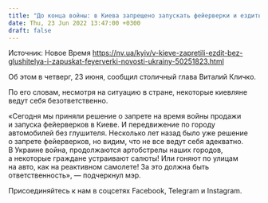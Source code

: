 ```yaml
---
title: "До конца войны: в Киева запрещено запускать фейерверки и ездить без глушителя — Кличко"
date: Thu, 23 Jun 2022 13:47:00 +0300
draft: false
---
```

Источник: Новое Время https://nv.ua/kyiv/v-kieve-zapretili-ezdit-bez-glushitelya-i-zapuskat-feyerverki-novosti-ukrainy-50251823.html


Об этом в четверг, 23 июня, сообщил столичный глава Виталий Кличко.

По его словам, несмотря на ситуацию в стране, некоторые киевляне ведут себя безответственно.

«Сегодня мы приняли решение о запрете на время войны продажи и запуска фейерверков в Киеве. И передвижение по городу автомобилей без глушителя. Несколько лет назад было уже решение о запрете фейерверков, но видим, что не все ведут себя адекватно. В Украине война, продолжаются артобстрелы наших городов, а некоторые граждане устраивают салюты! Или гоняют по улицам на авто, как на реактивном самолете! За это должна быть ответственность», — подчеркнул мэр.

Присоединяйтесь к нам в соцсетях Facebook, Telegram и Instagram.

